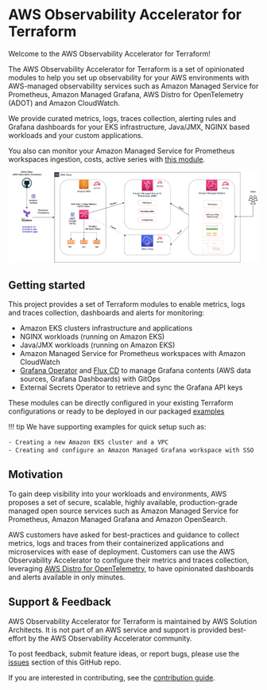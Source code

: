 # AWS Observability Accelerator for Terraform

Welcome to the AWS Observability Accelerator for Terraform!

The AWS Observability Accelerator for Terraform is a set of opinionated modules to
help you set up observability for your AWS environments with
AWS-managed observability services such as Amazon Managed Service for Prometheus,
Amazon Managed Grafana, AWS Distro for OpenTelemetry (ADOT) and Amazon CloudWatch.

We provide curated metrics, logs, traces collection, alerting rules and Grafana
dashboards for your EKS infrastructure, Java/JMX, NGINX based workloads and
your custom applications.

You also can monitor your Amazon Managed Service for Prometheus workspaces ingestion,
costs, active series with [this module](https://aws-observability.github.io/terraform-aws-observability-accelerator/workloads/managed-prometheus/).

<img width="1501" alt="image" src="images/dark-o11y-accelerator-amp-xray.png">

## Getting started

This project provides a set of Terraform modules to enable metrics, logs and
traces collection, dashboards and alerts for monitoring:

- Amazon EKS clusters infrastructure and applications
- NGINX workloads (running on Amazon EKS)
- Java/JMX workloads (running on Amazon EKS)
- Amazon Managed Service for Prometheus workspaces with Amazon CloudWatch
- [Grafana Operator](https://github.com/grafana-operator/grafana-operator) and [Flux CD](https://fluxcd.io/) to manage Grafana contents (AWS data sources, Grafana Dashboards) with GitOps
- External Secrets Operator to retrieve and sync the Grafana API keys

These modules can be directly configured in your existing Terraform
configurations or ready to be deployed in our packaged
[examples](https://github.com/aws-observability/terraform-aws-observability-accelerator/tree/main/examples)

!!! tip
    We have supporting examples for quick setup such as:

    - Creating a new Amazon EKS cluster and a VPC
    - Creating and configure an Amazon Managed Grafana workspace with SSO

## Motivation

To gain deep visibility into your workloads and environments, AWS proposes a
set of secure, scalable, highly available, production-grade managed open
source services such as Amazon Managed Service for Prometheus, Amazon Managed
Grafana and Amazon OpenSearch.

AWS customers have asked for best-practices and guidance to collect metrics, logs
and traces from their containerized applications and microservices with ease of
deployment. Customers can use the AWS Observability Accelerator to configure their
metrics and traces collection, leveraging [AWS Distro for OpenTelemetry](https://aws-otel.github.io/),
to have opinionated dashboards and alerts available in only minutes.


## Support & Feedback

AWS Observability Accelerator for Terraform is maintained by AWS Solution Architects.
It is not part of an AWS service and support is provided best-effort by the
AWS Observability Accelerator community.

To post feedback, submit feature ideas, or report bugs, please use the [issues](https://github.com/aws-observability/terraform-aws-observability-accelerator/issues) section of this GitHub repo.

If you are interested in contributing, see the [contribution guide](https://github.com/aws-observability/terraform-aws-observability-accelerator/blob/main/CONTRIBUTING.md).
